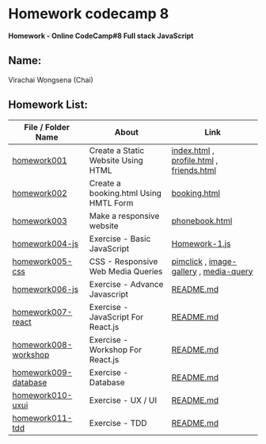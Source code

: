 # Homework codecamp 8
__Homework - Online CodeCamp#8 Full stack JavaScript__

## Name:
Virachai Wongsena (Chai)

## **Homework List:**
| File / Folder Name | About | Link |
|----------------|----------------|----------------|
| [homework001](https://github.com/virachai/Homework_codecamp_8/tree/main/homework001/) | Create a Static Website Using HTML | [index.html](https://virachai.github.io/index.html) , [profile.html](https://virachai.github.io/profile.html) , [friends.html](https://virachai.github.io/friends.html)
| [homework002](https://github.com/virachai/Homework_codecamp_8/tree/main/homework002/) | Create a booking.html Using HMTL Form | [booking.html](https://virachai.github.io/booking.html)
| [homework003](https://github.com/virachai/Homework_codecamp_8/tree/main/homework003/) | Make a responsive website | [phonebook.html](https://virachai.github.io/phonebook.html)
| [homework004-js](https://github.com/virachai/Homework_codecamp_8/tree/main/homework004-js/) | Exercise - Basic JavaScript | [Homework-1.js](https://github.com/virachai/Homework_codecamp_8/blob/main/homework004-js/Homework-1.js)
| [homework005-css](https://github.com/virachai/Homework_codecamp_8/tree/main/homework005-css/) | CSS - Responsive Web Media Queries | [pimclick](https://virachai.github.io/pimclick.html) , [image-gallery](https://virachai.github.io/css-image-gallery.html) , [media-query](https://virachai.github.io/css-media-query.html)
| [homework006-js](https://github.com/virachai/Homework_codecamp_8/tree/main/homework006-js/) | Exercise - Advance Javascript | [README.md](https://github.com/virachai/Homework_codecamp_8/blob/main/homework006-js/README.md)
| [homework007-react](https://github.com/virachai/Homework_codecamp_8/tree/main/homework007-react/) | Exercise - JavaScript For React.js | [README.md](https://github.com/virachai/Homework_codecamp_8/blob/main/homework007-react/README.md)
| [homework008-workshop](https://github.com/virachai/Homework_codecamp_8/tree/main/homework008--workshop-react/) | Exercise - Workshop For React.js | [README.md](https://github.com/virachai/Homework_codecamp_8/blob/main/homework008-workshop-react/README.md)
| [homework009-database](https://github.com/virachai/Homework_codecamp_8/tree/main/homework009-database/) | Exercise - Database | [README.md](https://github.com/virachai/Homework_codecamp_8/blob/main/homework009-database/README.md)
| [homework010-uxui](https://github.com/virachai/Homework_codecamp_8/tree/main/homework010-uxui/) | Exercise - UX / UI | [README.md](https://github.com/virachai/Homework_codecamp_8/blob/main/homework010-uxui/README.md)
| [homework011-tdd](https://github.com/virachai/Homework_codecamp_8/tree/main/homework011-tdd/) | Exercise - TDD | [README.md](https://github.com/virachai/Homework_codecamp_8/blob/main/homework011-tdd/README.md)